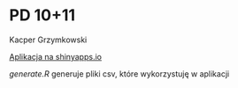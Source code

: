 # PD 10+11
Kacper Grzymkowski

[Aplikacja na shinyapps.io](http://grzymkowskik.shinyapps.io/pd_10_11)

_generate.R_ generuje pliki csv, które wykorzystuję w aplikacji